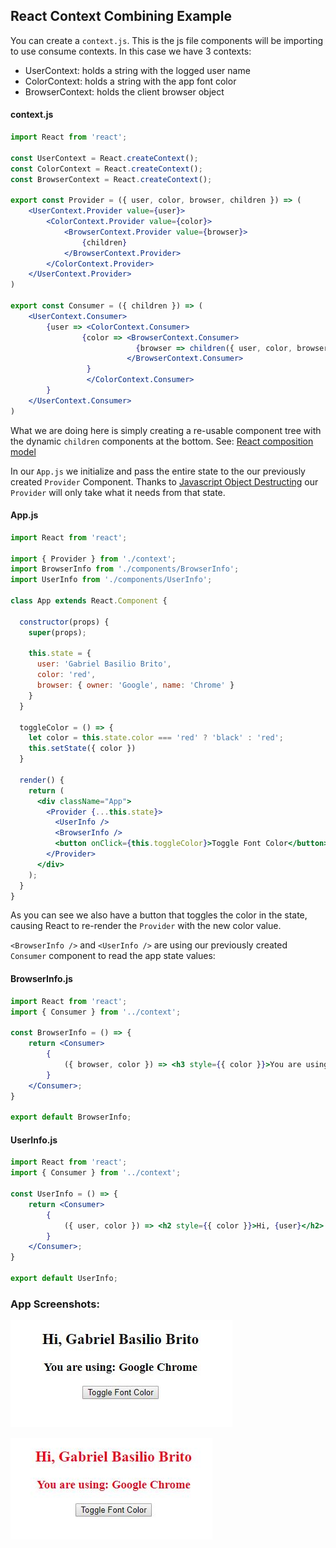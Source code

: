 ## React Context Combining Example

You can create a ```context.js```. This is the js file components will be importing to use consume contexts. In this case we have 3 contexts:

* UserContext: holds a string with the logged user name
* ColorContext: holds a string with the app font color
* BrowserContext: holds the client browser object

#### context.js
```jsx
import React from 'react';

const UserContext = React.createContext();
const ColorContext = React.createContext();
const BrowserContext = React.createContext();

export const Provider = ({ user, color, browser, children }) => (
    <UserContext.Provider value={user}>
        <ColorContext.Provider value={color}>
            <BrowserContext.Provider value={browser}>
                {children}
            </BrowserContext.Provider>
        </ColorContext.Provider>
    </UserContext.Provider>
)

export const Consumer = ({ children }) => (
    <UserContext.Consumer>
        {user => <ColorContext.Consumer>
                {color => <BrowserContext.Consumer>
                            {browser => children({ user, color, browser })}
                          </BrowserContext.Consumer>
                 }
                 </ColorContext.Consumer>
        }
    </UserContext.Consumer>
)
```

What we are doing here is simply creating a re-usable component tree with the dynamic ```children``` components at the bottom. See: [React composition model](https://reactjs.org/docs/composition-vs-inheritance.html)


In our ```App.js``` we initialize and pass the entire state to the our previously created ```Provider``` Component. Thanks to [Javascript Object Destructing](https://davidwalsh.name/destructuring-function-arguments) our ```Provider``` will only take what it needs from that state.

#### App.js
```jsx
import React from 'react';

import { Provider } from './context';
import BrowserInfo from './components/BrowserInfo';
import UserInfo from './components/UserInfo';

class App extends React.Component {

  constructor(props) {
    super(props);

    this.state = {
      user: 'Gabriel Basilio Brito',
      color: 'red',
      browser: { owner: 'Google', name: 'Chrome' }
    }
  }

  toggleColor = () => {
    let color = this.state.color === 'red' ? 'black' : 'red';
    this.setState({ color })
  }

  render() {
    return (
      <div className="App">
        <Provider {...this.state}>
          <UserInfo />
          <BrowserInfo />
          <button onClick={this.toggleColor}>Toggle Font Color</button>
        </Provider>
      </div>
    );
  }
}
```

As you can see we also have a button that toggles the color in the state, causing React to re-render the ```Provider``` with the new color value.

```<BrowserInfo />``` and ```<UserInfo />``` are using our previously created ```Consumer``` component to read the app state values:

#### BrowserInfo.js
```jsx
import React from 'react';
import { Consumer } from '../context';

const BrowserInfo = () => {
    return <Consumer>
        {
            ({ browser, color }) => <h3 style={{ color }}>You are using: {browser.owner} {browser.name}</h3>
        }
    </Consumer>;
}

export default BrowserInfo;
```

#### UserInfo.js
```jsx
import React from 'react';
import { Consumer } from '../context';

const UserInfo = () => {
    return <Consumer>
        {
            ({ user, color }) => <h2 style={{ color }}>Hi, {user}</h2>
        }
    </Consumer>;
}

export default UserInfo;
```

### App Screenshots:

![Black Font](https://github.com/GabrielBB/react-context-combining/blob/master/images/black_font.JPG)

![Red Font](https://github.com/GabrielBB/react-context-combining/blob/master/images/red_font.JPG)
